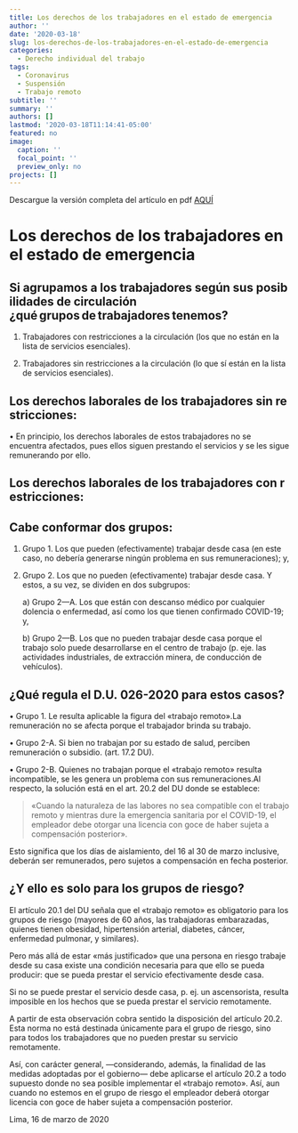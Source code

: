 ```yaml
---
title: Los derechos de los trabajadores en el estado de emergencia
author: ''
date: '2020-03-18'
slug: los-derechos-de-los-trabajadores-en-el-estado-de-emergencia
categories:
  - Derecho individual del trabajo
tags:
  - Coronavirus
  - Suspensión
  - Trabajo remoto
subtitle: ''
summary: ''
authors: []
lastmod: '2020-03-18T11:14:41-05:00'
featured: no
image:
  caption: ''
  focal_point: ''
  preview_only: no
projects: []
---
```


Descargue la versión completa del artículo en pdf [AQUÍ](/files/du026-2020-ds044-2020-pcm.pdf) 

# Los derechos de los trabajadores en el estado de emergencia

## Si agrupamos a los trabajadores según sus posibilidades de circulación ¿qué grupos de trabajadores tenemos?

1. Trabajadores con restricciones a la circulación (los que no están en la lista de servicios esenciales).

2. Trabajadores sin restricciones a la circulación (lo que sí están en la lista de servicios esenciales).

## Los derechos laborales de los trabajadores sin restricciones:

• En principio, los derechos laborales de estos trabajadores no se encuentra afectados, pues ellos siguen prestando el servicios y se les sigue remunerando por ello.

## Los derechos laborales de los trabajadores con restricciones:

## Cabe conformar dos grupos:

1. Grupo 1. Los que pueden (efectivamente) trabajar desde casa (en este caso, no debería generarse ningún problema en sus remuneraciones); y,

2. Grupo 2. Los que no pueden (efectivamente) trabajar desde casa. Y estos, a su vez, se dividen en dos subgrupos:

    a) Grupo 2—A. Los que están con descanso médico por cualquier dolencia o enfermedad, así como los que tienen confirmado COVID-19; y,

    b) Grupo 2—B. Los que no pueden trabajar desde casa porque el trabajo solo puede desarrollarse en el centro de trabajo (p. eje. las actividades industriales, de extracción minera, de conducción de vehículos).

## ¿Qué regula el D.U. 026-2020 para estos casos?

• Grupo 1. Le resulta aplicable la figura del «trabajo remoto».La remuneración no se afecta porque el trabajador brinda su trabajo.

• Grupo 2-A. Si bien no trabajan por su estado de salud, perciben remuneración o subsidio. (art. 17.2 DU).

• Grupo 2-B. Quienes no trabajan porque el «trabajo remoto» resulta incompatible, se les genera un problema con sus remuneraciones.Al respecto, la solución está en el art. 20.2 del DU donde se establece:

> «Cuando la naturaleza de las labores no sea compatible con el trabajo remoto y mientras dure la emergencia sanitaria por el COVID-19, el empleador debe otorgar una licencia con goce de haber sujeta a compensación posterior».

Esto significa que los días de aislamiento, del 16 al 30 de marzo inclusive, deberán ser remunerados, pero sujetos a compensación en fecha posterior.

## ¿Y ello es solo para los grupos de riesgo?

El artículo 20.1 del DU señala que el «trabajo remoto» es obligatorio para los grupos de riesgo (mayores de 60 años, las trabajadoras embarazadas, quienes tienen obesidad, hipertensión arterial, diabetes, cáncer, enfermedad pulmonar, y similares).

Pero más allá de estar «más justificado» que una persona en riesgo trabaje desde su casa existe una condición necesaria para que ello se pueda producir: que se pueda prestar el servicio efectivamente desde casa.

Si no se puede prestar el servicio desde casa, p. ej. un ascensorista, resulta imposible en los hechos que se pueda prestar el servicio remotamente.

A partir de esta observación cobra sentido la disposición del artículo 20.2. Esta norma no está destinada únicamente para el grupo de riesgo, sino para todos los trabajadores que no pueden prestar su servicio remotamente.

Así, con carácter general, —considerando, además, la finalidad de las medidas adoptadas por el gobierno— debe aplicarse el artículo 20.2 a todo supuesto donde no sea posible implementar el «trabajo remoto». Así, aun cuando no estemos en el grupo de riesgo el empleador deberá otorgar licencia con goce de haber sujeta a compensación posterior.

Lima, 16 de marzo de 2020
